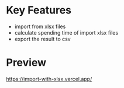 # Key Features

- import from xlsx files
- calculate spending time of import xlsx files 
- export the result to csv
# Preview
https://import-with-xlsx.vercel.app/
